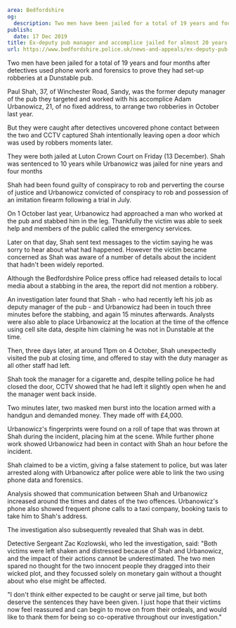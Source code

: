 ```yaml
area: Bedfordshire
og:
  description: Two men have been jailed for a total of 19 years and four months after detectives used phone work and forensics to prove they had set-up robberies at a Dunstable pub.
publish:
  date: 17 Dec 2019
title: Ex-deputy pub manager and accomplice jailed for almost 20 years for Dunstable pub conspiracy
url: https://www.bedfordshire.police.uk/news-and-appeals/ex-deputy-pub-manager-and-accomplice-jailed-dec19
```

Two men have been jailed for a total of 19 years and four months after detectives used phone work and forensics to prove they had set-up robberies at a Dunstable pub.

Paul Shah, 37, of Winchester Road, Sandy, was the former deputy manager of the pub they targeted and worked with his accomplice Adam Urbanowicz, 21, of no fixed address, to arrange two robberies in October last year.

But they were caught after detectives uncovered phone contact between the two and CCTV captured Shah intentionally leaving open a door which was used by robbers moments later.

They were both jailed at Luton Crown Court on Friday (13 December). Shah was sentenced to 10 years while Urbanowicz was jailed for nine years and four months

Shah had been found guilty of conspiracy to rob and perverting the course of justice and Urbanowicz convicted of conspiracy to rob and possession of an imitation firearm following a trial in July.

On 1 October last year, Urbanowicz had approached a man who worked at the pub and stabbed him in the leg. Thankfully the victim was able to seek help and members of the public called the emergency services.

Later on that day, Shah sent text messages to the victim saying he was sorry to hear about what had happened. However the victim became concerned as Shah was aware of a number of details about the incident that hadn't been widely reported.

Although the Bedfordshire Police press office had released details to local media about a stabbing in the area, the report did not mention a robbery.

An investigation later found that Shah - who had recently left his job as deputy manager of the pub - and Urbanowicz had been in touch three minutes before the stabbing, and again 15 minutes afterwards. Analysts were also able to place Urbanowicz at the location at the time of the offence using cell site data, despite him claiming he was not in Dunstable at the time.

Then, three days later, at around 11pm on 4 October, Shah unexpectedly visited the pub at closing time, and offered to stay with the duty manager as all other staff had left.

Shah took the manager for a cigarette and, despite telling police he had closed the door, CCTV showed that he had left it slightly open when he and the manager went back inside.

Two minutes later, two masked men burst into the location armed with a handgun and demanded money. They made off with £4,000.

Urbanowicz's fingerprints were found on a roll of tape that was thrown at Shah during the incident, placing him at the scene. While further phone work showed Urbanowicz had been in contact with Shah an hour before the incident.

Shah claimed to be a victim, giving a false statement to police, but was later arrested along with Urbanowicz after police were able to link the two using phone data and forensics.

Analysis showed that communication between Shah and Urbanowicz increased around the times and dates of the two offences. Urbanowicz's phone also showed frequent phone calls to a taxi company, booking taxis to take him to Shah's address.

The investigation also subsequently revealed that Shah was in debt.

Detective Sergeant Zac Kozlowski, who led the investigation, said: "Both victims were left shaken and distressed because of Shah and Urbanowicz, and the impact of their actions cannot be underestimated. The two men spared no thought for the two innocent people they dragged into their wicked plot, and they focussed solely on monetary gain without a thought about who else might be affected.

"I don't think either expected to be caught or serve jail time, but both deserve the sentences they have been given. I just hope that their victims now feel reassured and can begin to move on from their ordeals, and would like to thank them for being so co-operative throughout our investigation."
